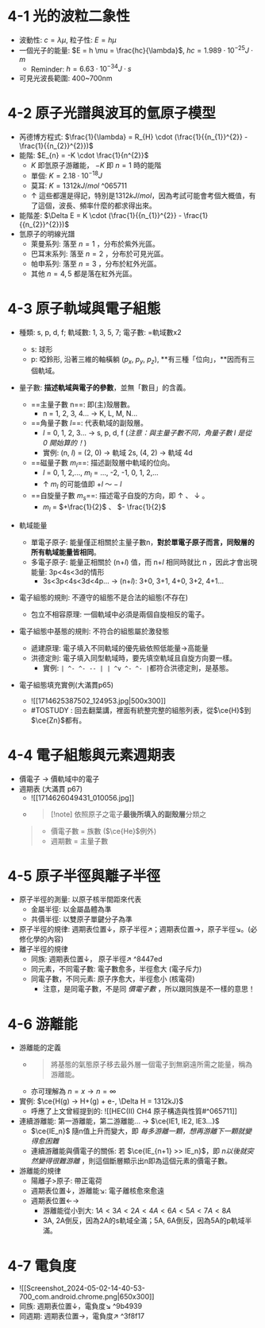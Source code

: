 # 4-1 光的波粒二象性
- 波動性: $c = \lambda \mu$, 粒子性: $E = h \mu$
- 一個光子的能量: $E = h \mu = \frac{hc}{\lambda}$, $hc = 1.989 \cdot 10^{-25} J \cdot m$
	- Reminder: $h = 6.63 \cdot 10^{-34} J \cdot s$
- 可見光波長範圍: 400~700nm
# 4-2 原子光譜與波耳的氫原子模型
- 芮德博方程式: $\frac{1}{\lambda} = R_{H} \cdot (\frac{1}{{n_{1}}^{2}} - \frac{1}{{n_{2}}^{2}})$
- 能階: $E_{n} = -K \cdot \frac{1}{n^{2}}$
	- $K$ 即氫原子游離能， $-K$ 即 $n=1$ 時的能階
	- 單個: $K = 2.18 \cdot 10^{-18}J$
	- 莫耳: $K = 1312 kJ/mol$ ^065711
	- $\uparrow$ 這些都還是得記，特別是$1312kJ/mol$，因為考試可能會考個大概值，有了這個，波長、頻率什麼的都求得出來。
- 能階差: $\Delta E = K \cdot (\frac{1}{{n_{1}}^{2}} - \frac{1}{{n_{2}}^{2}})$
- 氫原子的明線光譜
	- 萊曼系列: 落至 $n=1$ ，分布於紫外光區。
	- 巴耳末系列: 落至 $n = 2$ ，分布於可見光區。
	- 帕申系列: 落至 $n = 3$ ，分布於紅外光區。
	- 其他 $n = 4, 5$ 都是落在紅外光區。

# 4-3 原子軌域與電子組態
- 種類: s, p, d, f; 軌域數: 1, 3, 5, 7; 電子數: =軌域數x2
	- s: 球形
	- p: 啞鈴形, 沿著三維的軸橫躺 ($p_x$, $p_y$, $p_z$), **有三種「位向」，**因而有三個軌域。
- 量子數: **描述軌域與電子的參數**，並無「數目」的含義。
	- ==主量子數 n==: 即(主)殼層數。
		- n = 1, 2, 3, 4... $\rightarrow$ K, L, M, N...
	- ==角量子數 $l$==: 代表軌域的副殼層。
		- $l$ = 0, 1, 2, 3... $\rightarrow$ s, p, d, f (*注意：與主量子數不同，角量子數 $l$ 是從 0 開始算的！*)
		- 實例: (n, $l$) = (2, 0) $\rightarrow$ 軌域 2s, (4, 2) $\rightarrow$ 軌域 4d
	- ==磁量子數 $m_l$==: 描述副殼層中軌域的位向。
		- $l$ = 0, 1, 2,..., $m_l$ = ..., -2, -1, 0, 1, 2,...
		- $\uparrow$ $m_l$ 的可能值即 $+l \text{ ～} -l$
	- ==自旋量子數 $m_s$==: 描述電子自旋的方向，即 $\uparrow$ 、 $\downarrow$ 。
		- $m_l$ = $+\frac{1}{2}$ 、 $- \frac{1}{2}$
- 軌域能量 
	- 單電子原子: 能量僅正相關於主量子數n，**對於單電子原子而言，同殼層的所有軌域能量皆相同**。
	- 多電子原子: 能量正相關於 (n+$l$) 值，而 n+$l$ 相同時就比 n ，因此才會出現能量: 3p<4s<3d的情形
		- 3s<3p<4s<3d<4p... $\rightarrow$ (n+$l$): 3+0, 3+1, 4+0, 3+2, 4+1...
- 電子組態的規則: 不遵守的組態不是合法的組態(不存在)
	- 包立不相容原理: 一個軌域中必須是兩個自旋相反的電子。
- 電子組態中基態的規則: 不符合的組態屬於激發態
	- 遞建原理: 電子填入不同軌域的優先級依照低能量$\rightarrow$高能量
	- 洪德定則: 電子填入同型軌域時，要先填空軌域且自旋方向要一樣。
		- 實例: `| ^- ^- -- | | ^v ^- ^- |`都符合洪德定則，是基態。
- 電子組態填充實例(大滿貫p65)

	- ![[1714625387502_124953.jpg|500x300]]
	- #TOSTUDY : 回去翻葉講，裡面有統整完整的組態列表，從$\ce{H}$到$\ce{Zn}$都有。

# 4-4 電子組態與元素週期表
- 價電子 $\rightarrow$ 價軌域中的電子
- 週期表 (大滿貫 p67)
	- ![[1714626049431_010056.jpg]]
	- > [!note] 依照原子之電子**最後所填入的副殼層**分類之
	 > - 價電子數 = 族數 ($\ce{He}$例外)
	 > - 週期數 = 主量子數
	 
# 4-5 原子半徑與離子半徑
- 原子半徑的測量: 以原子核半間距來代表
	- 金屬半徑: 以金屬晶體為準
	- 共價半徑: 以雙原子單鍵分子為準
- 原子半徑的規律: 週期表位置↓，原子半徑↗︎；週期表位置→，原子半徑↘︎。(必修化學的內容)
- 離子半徑的規律
	- 同族: 週期表位置↓， 原子半徑↗ ^8447ed
	- 同元素，不同電子數: 電子數愈多，半徑愈大 (電子斥力)
	- 同電子數，不同元素: 原子序愈大，半徑愈小 (核電荷)
		- 注意，是同電子數，不是同 *價電子數* ，所以跟同族是不一樣的意思！

# 4-6 游離能
- 游離能的定義
	- > 將基態的氣態原子移去最外層一個電子到無窮遠所需之能量，稱為游離能。
	- 亦可理解為 $n = x \rightarrow n = \infty$
- 實例: $\ce{H(g) -> H+(g) + e-, \Delta H = 1312kJ}$ 
	- 呼應了上文曾經提到的: ![[HEC(II) CH4 原子構造與性質#^065711]]
- 連續游離能: 第一游離能，第二游離能... $\rightarrow$ $\ce{IE1, IE2, IE3...}$
	- $\ce{IE_n}$ 隨n值上升而變大，即 *每多游離一顆，想再游離下一顆就變得愈困難*
	- 連續游離能與價電子的關係: 若 $\ce{IE_{n+1} >> IE_n}$，即 *n以後就突然變得很難游離* ，則這個斷層顯示出n即為這個元素的價電子數。
- 游離能的規律
	- 陽離子>原子: 帶正電荷
	- 週期表位置↓，游離能↘: 電子離核愈來愈遠
	- 週期表位置←→
		- 游離能從小到大: $1A<3A<2A<4A<6A<5A<7A<8A$
		- 3A, 2A倒反，因為2A的s軌域全滿；5A, 6A倒反，因為5A的p軌域半滿。

# 4-7 電負度
- ![[Screenshot_2024-05-02-14-40-53-700_com.android.chrome.png|650x300]]
- 同族: 週期表位置↓，電負度↘ ^9b4939
- 同週期: 週期表位置→，電負度↗︎ ^3f8f17